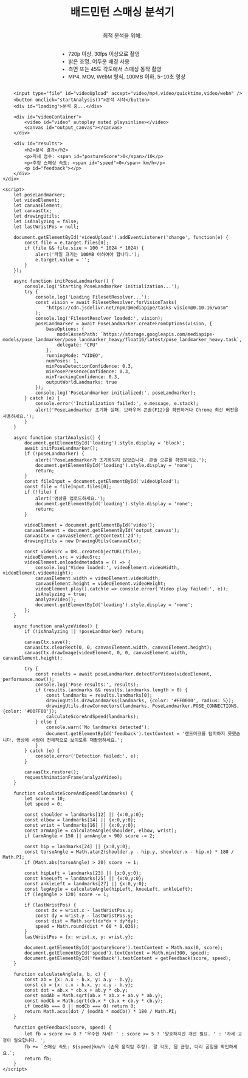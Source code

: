 <html lang="ko">
<head>
    <meta charset="UTF-8">
    <meta name="viewport" content="width=device-width, initial-scale=1.0">
    <title>배드민턴 스매싱 분석 웹페이지</title>
    <script src="https://cdn.jsdelivr.net/npm/@mediapipe/tasks-vision@0.10.16"></script>
    <script src="https://cdn.jsdelivr.net/npm/@mediapipe/drawing_utils@0.3.1620248258" crossorigin="anonymous"></script>
    <style>
        body { font-family: Arial, sans-serif; margin: 20px; }
        #container { display: flex; flex-direction: column; align-items: center; }
        #videoContainer { position: relative; }
        canvas { position: absolute; top: 0; left: 0; }
        #results { margin-top: 20px; text-align: center; }
        input[type="file"] { margin-bottom: 10px; }
        button { padding: 10px; margin: 5px; }
        #loading { display: none; color: blue; font-weight: bold; }
        ul { text-align: left; }
    </style>
</head>
<body>
    <div id="container">
        <h1>배드민턴 스매싱 분석기</h1>
        <p>최적 분석을 위해:</p>
        <ul>
            <li>720p 이상, 30fps 이상으로 촬영</li>
            <li>밝은 조명, 어두운 배경 사용</li>
            <li>측면 또는 45도 각도에서 스매싱 동작 촬영</li>
            <li>MP4, MOV, WebM 형식, 100MB 이하, 5~10초 영상</li>
        </ul>
        
        <input type="file" id="videoUpload" accept="video/mp4,video/quicktime,video/webm" />
        <button onclick="startAnalysis()">분석 시작</button>
        <div id="loading">분석 중...</div>
        
        <div id="videoContainer">
            <video id="video" autoplay muted playsinline></video>
            <canvas id="output_canvas"></canvas>
        </div>
        
        <div id="results">
            <h2>분석 결과</h2>
            <p>자세 점수: <span id="postureScore">0</span>/10</p>
            <p>추정 스매싱 속도: <span id="speed">0</span> km/h</p>
            <p id="feedback"></p>
        </div>
    </div>

    <script>
        let poseLandmarker;
        let videoElement;
        let canvasElement;
        let canvasCtx;
        let drawingUtils;
        let isAnalyzing = false;
        let lastWristPos = null;

        document.getElementById('videoUpload').addEventListener('change', function(e) {
            const file = e.target.files[0];
            if (file && file.size > 100 * 1024 * 1024) {
                alert('파일 크기는 100MB 이하여야 합니다.');
                e.target.value = '';
            }
        });

        async function initPoseLandmarker() {
            console.log('Starting PoseLandmarker initialization...');
            try {
                console.log('Loading FilesetResolver...');
                const vision = await FilesetResolver.forVisionTasks(
                    "https://cdn.jsdelivr.net/npm/@mediapipe/tasks-vision@0.10.16/wasm"
                );
                console.log('FilesetResolver loaded:', vision);
                poseLandmarker = await PoseLandmarker.createFromOptions(vision, {
                    baseOptions: {
                        modelAssetPath: `https://storage.googleapis.com/mediapipe-models/pose_landmarker/pose_landmarker_heavy/float16/latest/pose_landmarker_heavy.task`,
                        delegate: "CPU"
                    },
                    runningMode: "VIDEO",
                    numPoses: 1,
                    minPoseDetectionConfidence: 0.3,
                    minPosePresenceConfidence: 0.3,
                    minTrackingConfidence: 0.3,
                    outputWorldLandmarks: true
                });
                console.log('PoseLandmarker initialized:', poseLandmarker);
            } catch (e) {
                console.error('Initialization failed:', e.message, e.stack);
                alert('PoseLandmarker 초기화 실패. 브라우저 콘솔(F12)을 확인하거나 Chrome 최신 버전을 사용하세요.');
            }
        }

        async function startAnalysis() {
            document.getElementById('loading').style.display = 'block';
            await initPoseLandmarker();
            if (!poseLandmarker) {
                alert('PoseLandmarker가 초기화되지 않았습니다. 콘솔 오류를 확인하세요.');
                document.getElementById('loading').style.display = 'none';
                return;
            }
            const fileInput = document.getElementById('videoUpload');
            const file = fileInput.files[0];
            if (!file) {
                alert('영상을 업로드하세요.');
                document.getElementById('loading').style.display = 'none';
                return;
            }

            videoElement = document.getElementById('video');
            canvasElement = document.getElementById('output_canvas');
            canvasCtx = canvasElement.getContext('2d');
            drawingUtils = new DrawingUtils(canvasCtx);

            const videoSrc = URL.createObjectURL(file);
            videoElement.src = videoSrc;
            videoElement.onloadedmetadata = () => {
                console.log('Video loaded:', videoElement.videoWidth, videoElement.videoHeight);
                canvasElement.width = videoElement.videoWidth;
                canvasElement.height = videoElement.videoHeight;
                videoElement.play().catch(e => console.error('Video play failed:', e));
                isAnalyzing = true;
                analyzeVideo();
                document.getElementById('loading').style.display = 'none';
            };
        }

        async function analyzeVideo() {
            if (!isAnalyzing || !poseLandmarker) return;

            canvasCtx.save();
            canvasCtx.clearRect(0, 0, canvasElement.width, canvasElement.height);
            canvasCtx.drawImage(videoElement, 0, 0, canvasElement.width, canvasElement.height);

            try {
                const results = await poseLandmarker.detectForVideo(videoElement, performance.now());
                console.log('Pose results:', results);
                if (results.landmarks && results.landmarks.length > 0) {
                    const landmarks = results.landmarks[0];
                    drawingUtils.drawLandmarks(landmarks, {color: '#FF0000', radius: 5});
                    drawingUtils.drawConnectors(landmarks, PoseLandmarker.POSE_CONNECTIONS, {color: '#00FF00'});
                    calculateScoreAndSpeed(landmarks);
                } else {
                    console.warn('No landmarks detected');
                    document.getElementById('feedback').textContent = '랜드마크를 탐지하지 못했습니다. 영상에 사람이 전체적으로 보이도록 재촬영하세요.';
                }
            } catch (e) {
                console.error('Detection failed:', e);
            }

            canvasCtx.restore();
            requestAnimationFrame(analyzeVideo);
        }

        function calculateScoreAndSpeed(landmarks) {
            let score = 10;
            let speed = 0;

            const shoulder = landmarks[12] || {x:0,y:0};
            const elbow = landmarks[14] || {x:0,y:0};
            const wrist = landmarks[16] || {x:0,y:0};
            const armAngle = calculateAngle(shoulder, elbow, wrist);
            if (armAngle > 150 || armAngle < 90) score -= 2;

            const hip = landmarks[24] || {x:0,y:0};
            const torsoAngle = Math.atan2(shoulder.y - hip.y, shoulder.x - hip.x) * 180 / Math.PI;
            if (Math.abs(torsoAngle) > 20) score -= 1;

            const hipLeft = landmarks[23] || {x:0,y:0};
            const kneeLeft = landmarks[25] || {x:0,y:0};
            const ankleLeft = landmarks[27] || {x:0,y:0};
            const legAngle = calculateAngle(hipLeft, kneeLeft, ankleLeft);
            if (legAngle > 120) score -= 1;

            if (lastWristPos) {
                const dx = wrist.x - lastWristPos.x;
                const dy = wrist.y - lastWristPos.y;
                const dist = Math.sqrt(dx*dx + dy*dy);
                speed = Math.round(dist * 60 * 0.036);
            }
            lastWristPos = {x: wrist.x, y: wrist.y};

            document.getElementById('postureScore').textContent = Math.max(0, score);
            document.getElementById('speed').textContent = Math.min(300, speed);
            document.getElementById('feedback').textContent = getFeedback(score, speed);
        }

        function calculateAngle(a, b, c) {
            const ab = {x: a.x - b.x, y: a.y - b.y};
            const cb = {x: c.x - b.x, y: c.y - b.y};
            const dot = ab.x * cb.x + ab.y * cb.y;
            const modAb = Math.sqrt(ab.x * ab.x + ab.y * ab.y);
            const modCb = Math.sqrt(cb.x * cb.x + cb.y * cb.y);
            if (modAb === 0 || modCb === 0) return 0;
            return Math.acos(dot / (modAb * modCb)) * 180 / Math.PI;
        }

        function getFeedback(score, speed) {
            let fb = score >= 8 ? '우수한 자세! ' : score >= 5 ? '양호하지만 개선 필요. ' : '자세 교정이 필요합니다. ';
            fb += `스매싱 속도: ${speed}km/h (손목 움직임 추정). 팔 각도, 몸 균형, 다리 굽힘을 확인하세요.`;
            return fb;
        }
    </script>
</body>
</html>
